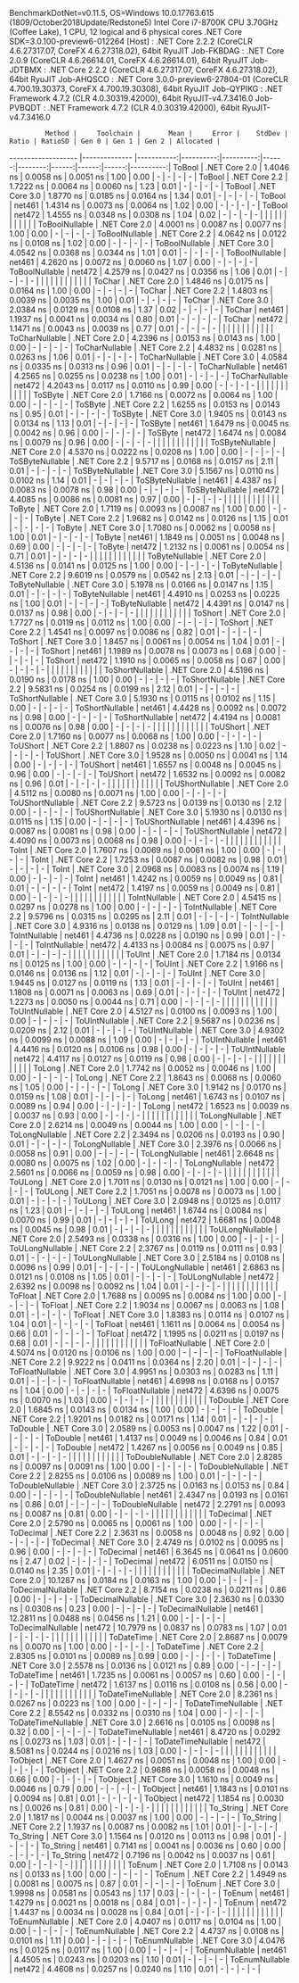 
BenchmarkDotNet=v0.11.5, OS=Windows 10.0.17763.615 (1809/October2018Update/Redstone5)
Intel Core i7-8700K CPU 3.70GHz (Coffee Lake), 1 CPU, 12 logical and 6 physical cores
.NET Core SDK=3.0.100-preview6-012264
  [Host]     : .NET Core 2.2.2 (CoreCLR 4.6.27317.07, CoreFX 4.6.27318.02), 64bit RyuJIT
  Job-FKBDAG : .NET Core 2.0.9 (CoreCLR 4.6.26614.01, CoreFX 4.6.26614.01), 64bit RyuJIT
  Job-JDTBMX : .NET Core 2.2.2 (CoreCLR 4.6.27317.07, CoreFX 4.6.27318.02), 64bit RyuJIT
  Job-AHQSCO : .NET Core 3.0.0-preview6-27804-01 (CoreCLR 4.700.19.30373, CoreFX 4.700.19.30308), 64bit RyuJIT
  Job-QYPIKG : .NET Framework 4.7.2 (CLR 4.0.30319.42000), 64bit RyuJIT-v4.7.3416.0
  Job-PVBQDT : .NET Framework 4.7.2 (CLR 4.0.30319.42000), 64bit RyuJIT-v4.7.3416.0


             Method |     Toolchain |       Mean |     Error |    StdDev | Ratio | RatioSD | Gen 0 | Gen 1 | Gen 2 | Allocated |
------------------- |-------------- |-----------:|----------:|----------:|------:|--------:|------:|------:|------:|----------:|
             ToBool | .NET Core 2.0 |  1.4046 ns | 0.0058 ns | 0.0051 ns |  1.00 |    0.00 |     - |     - |     - |         - |
             ToBool | .NET Core 2.2 |  1.7222 ns | 0.0064 ns | 0.0060 ns |  1.23 |    0.01 |     - |     - |     - |         - |
             ToBool | .NET Core 3.0 |  1.8770 ns | 0.0185 ns | 0.0164 ns |  1.34 |    0.01 |     - |     - |     - |         - |
             ToBool |        net461 |  1.4314 ns | 0.0073 ns | 0.0064 ns |  1.02 |    0.00 |     - |     - |     - |         - |
             ToBool |        net472 |  1.4555 ns | 0.0348 ns | 0.0308 ns |  1.04 |    0.02 |     - |     - |     - |         - |
                    |               |            |           |           |       |         |       |       |       |           |
     ToBoolNullable | .NET Core 2.0 |  4.0001 ns | 0.0087 ns | 0.0077 ns |  1.00 |    0.00 |     - |     - |     - |         - |
     ToBoolNullable | .NET Core 2.2 |  4.0642 ns | 0.0122 ns | 0.0108 ns |  1.02 |    0.00 |     - |     - |     - |         - |
     ToBoolNullable | .NET Core 3.0 |  4.0542 ns | 0.0368 ns | 0.0344 ns |  1.01 |    0.01 |     - |     - |     - |         - |
     ToBoolNullable |        net461 |  4.2620 ns | 0.0072 ns | 0.0060 ns |  1.07 |    0.00 |     - |     - |     - |         - |
     ToBoolNullable |        net472 |  4.2579 ns | 0.0427 ns | 0.0356 ns |  1.06 |    0.01 |     - |     - |     - |         - |
                    |               |            |           |           |       |         |       |       |       |           |
             ToChar | .NET Core 2.0 |  1.4846 ns | 0.0175 ns | 0.0164 ns |  1.00 |    0.00 |     - |     - |     - |         - |
             ToChar | .NET Core 2.2 |  1.4803 ns | 0.0039 ns | 0.0035 ns |  1.00 |    0.01 |     - |     - |     - |         - |
             ToChar | .NET Core 3.0 |  2.0384 ns | 0.0129 ns | 0.0108 ns |  1.37 |    0.02 |     - |     - |     - |         - |
             ToChar |        net461 |  1.1937 ns | 0.0041 ns | 0.0034 ns |  0.80 |    0.01 |     - |     - |     - |         - |
             ToChar |        net472 |  1.1471 ns | 0.0043 ns | 0.0039 ns |  0.77 |    0.01 |     - |     - |     - |         - |
                    |               |            |           |           |       |         |       |       |       |           |
     ToCharNullable | .NET Core 2.0 |  4.2396 ns | 0.0153 ns | 0.0143 ns |  1.00 |    0.00 |     - |     - |     - |         - |
     ToCharNullable | .NET Core 2.2 |  4.4832 ns | 0.0281 ns | 0.0263 ns |  1.06 |    0.01 |     - |     - |     - |         - |
     ToCharNullable | .NET Core 3.0 |  4.0584 ns | 0.0335 ns | 0.0313 ns |  0.96 |    0.01 |     - |     - |     - |         - |
     ToCharNullable |        net461 |  4.2565 ns | 0.0255 ns | 0.0238 ns |  1.00 |    0.01 |     - |     - |     - |         - |
     ToCharNullable |        net472 |  4.2043 ns | 0.0117 ns | 0.0110 ns |  0.99 |    0.00 |     - |     - |     - |         - |
                    |               |            |           |           |       |         |       |       |       |           |
            ToSByte | .NET Core 2.0 |  1.7166 ns | 0.0072 ns | 0.0064 ns |  1.00 |    0.00 |     - |     - |     - |         - |
            ToSByte | .NET Core 2.2 |  1.6255 ns | 0.0153 ns | 0.0143 ns |  0.95 |    0.01 |     - |     - |     - |         - |
            ToSByte | .NET Core 3.0 |  1.9405 ns | 0.0143 ns | 0.0134 ns |  1.13 |    0.01 |     - |     - |     - |         - |
            ToSByte |        net461 |  1.6479 ns | 0.0045 ns | 0.0042 ns |  0.96 |    0.00 |     - |     - |     - |         - |
            ToSByte |        net472 |  1.6474 ns | 0.0084 ns | 0.0079 ns |  0.96 |    0.00 |     - |     - |     - |         - |
                    |               |            |           |           |       |         |       |       |       |           |
    ToSByteNullable | .NET Core 2.0 |  4.5370 ns | 0.0222 ns | 0.0208 ns |  1.00 |    0.00 |     - |     - |     - |         - |
    ToSByteNullable | .NET Core 2.2 |  9.5717 ns | 0.0168 ns | 0.0157 ns |  2.11 |    0.01 |     - |     - |     - |         - |
    ToSByteNullable | .NET Core 3.0 |  5.1567 ns | 0.0110 ns | 0.0102 ns |  1.14 |    0.01 |     - |     - |     - |         - |
    ToSByteNullable |        net461 |  4.4387 ns | 0.0083 ns | 0.0078 ns |  0.98 |    0.00 |     - |     - |     - |         - |
    ToSByteNullable |        net472 |  4.4085 ns | 0.0086 ns | 0.0081 ns |  0.97 |    0.00 |     - |     - |     - |         - |
                    |               |            |           |           |       |         |       |       |       |           |
             ToByte | .NET Core 2.0 |  1.7119 ns | 0.0093 ns | 0.0087 ns |  1.00 |    0.00 |     - |     - |     - |         - |
             ToByte | .NET Core 2.2 |  1.9682 ns | 0.0142 ns | 0.0126 ns |  1.15 |    0.01 |     - |     - |     - |         - |
             ToByte | .NET Core 3.0 |  1.7080 ns | 0.0062 ns | 0.0058 ns |  1.00 |    0.01 |     - |     - |     - |         - |
             ToByte |        net461 |  1.1849 ns | 0.0051 ns | 0.0048 ns |  0.69 |    0.00 |     - |     - |     - |         - |
             ToByte |        net472 |  1.2132 ns | 0.0061 ns | 0.0054 ns |  0.71 |    0.01 |     - |     - |     - |         - |
                    |               |            |           |           |       |         |       |       |       |           |
     ToByteNullable | .NET Core 2.0 |  4.5136 ns | 0.0141 ns | 0.0125 ns |  1.00 |    0.00 |     - |     - |     - |         - |
     ToByteNullable | .NET Core 2.2 |  9.6019 ns | 0.0579 ns | 0.0542 ns |  2.13 |    0.01 |     - |     - |     - |         - |
     ToByteNullable | .NET Core 3.0 |  5.1978 ns | 0.0166 ns | 0.0147 ns |  1.15 |    0.01 |     - |     - |     - |         - |
     ToByteNullable |        net461 |  4.4910 ns | 0.0253 ns | 0.0225 ns |  1.00 |    0.01 |     - |     - |     - |         - |
     ToByteNullable |        net472 |  4.4391 ns | 0.0147 ns | 0.0137 ns |  0.98 |    0.00 |     - |     - |     - |         - |
                    |               |            |           |           |       |         |       |       |       |           |
            ToShort | .NET Core 2.0 |  1.7727 ns | 0.0119 ns | 0.0112 ns |  1.00 |    0.00 |     - |     - |     - |         - |
            ToShort | .NET Core 2.2 |  1.4541 ns | 0.0097 ns | 0.0086 ns |  0.82 |    0.01 |     - |     - |     - |         - |
            ToShort | .NET Core 3.0 |  1.8457 ns | 0.0061 ns | 0.0054 ns |  1.04 |    0.01 |     - |     - |     - |         - |
            ToShort |        net461 |  1.1989 ns | 0.0078 ns | 0.0073 ns |  0.68 |    0.00 |     - |     - |     - |         - |
            ToShort |        net472 |  1.1910 ns | 0.0065 ns | 0.0058 ns |  0.67 |    0.00 |     - |     - |     - |         - |
                    |               |            |           |           |       |         |       |       |       |           |
    ToShortNullable | .NET Core 2.0 |  4.5196 ns | 0.0190 ns | 0.0178 ns |  1.00 |    0.00 |     - |     - |     - |         - |
    ToShortNullable | .NET Core 2.2 |  9.5831 ns | 0.0254 ns | 0.0199 ns |  2.12 |    0.01 |     - |     - |     - |         - |
    ToShortNullable | .NET Core 3.0 |  5.1930 ns | 0.0115 ns | 0.0102 ns |  1.15 |    0.00 |     - |     - |     - |         - |
    ToShortNullable |        net461 |  4.4428 ns | 0.0092 ns | 0.0072 ns |  0.98 |    0.00 |     - |     - |     - |         - |
    ToShortNullable |        net472 |  4.4194 ns | 0.0081 ns | 0.0076 ns |  0.98 |    0.00 |     - |     - |     - |         - |
                    |               |            |           |           |       |         |       |       |       |           |
           ToUShort | .NET Core 2.0 |  1.7160 ns | 0.0077 ns | 0.0068 ns |  1.00 |    0.00 |     - |     - |     - |         - |
           ToUShort | .NET Core 2.2 |  1.8807 ns | 0.0238 ns | 0.0223 ns |  1.10 |    0.02 |     - |     - |     - |         - |
           ToUShort | .NET Core 3.0 |  1.9528 ns | 0.0050 ns | 0.0041 ns |  1.14 |    0.00 |     - |     - |     - |         - |
           ToUShort |        net461 |  1.6557 ns | 0.0048 ns | 0.0045 ns |  0.96 |    0.00 |     - |     - |     - |         - |
           ToUShort |        net472 |  1.6532 ns | 0.0092 ns | 0.0082 ns |  0.96 |    0.01 |     - |     - |     - |         - |
                    |               |            |           |           |       |         |       |       |       |           |
   ToUShortNullable | .NET Core 2.0 |  4.5112 ns | 0.0080 ns | 0.0071 ns |  1.00 |    0.00 |     - |     - |     - |         - |
   ToUShortNullable | .NET Core 2.2 |  9.5723 ns | 0.0139 ns | 0.0130 ns |  2.12 |    0.00 |     - |     - |     - |         - |
   ToUShortNullable | .NET Core 3.0 |  5.1930 ns | 0.0130 ns | 0.0115 ns |  1.15 |    0.00 |     - |     - |     - |         - |
   ToUShortNullable |        net461 |  4.4396 ns | 0.0087 ns | 0.0081 ns |  0.98 |    0.00 |     - |     - |     - |         - |
   ToUShortNullable |        net472 |  4.4090 ns | 0.0073 ns | 0.0068 ns |  0.98 |    0.00 |     - |     - |     - |         - |
                    |               |            |           |           |       |         |       |       |       |           |
              ToInt | .NET Core 2.0 |  1.7607 ns | 0.0069 ns | 0.0061 ns |  1.00 |    0.00 |     - |     - |     - |         - |
              ToInt | .NET Core 2.2 |  1.7253 ns | 0.0087 ns | 0.0082 ns |  0.98 |    0.01 |     - |     - |     - |         - |
              ToInt | .NET Core 3.0 |  2.0968 ns | 0.0083 ns | 0.0074 ns |  1.19 |    0.00 |     - |     - |     - |         - |
              ToInt |        net461 |  1.4242 ns | 0.0059 ns | 0.0049 ns |  0.81 |    0.01 |     - |     - |     - |         - |
              ToInt |        net472 |  1.4197 ns | 0.0059 ns | 0.0049 ns |  0.81 |    0.00 |     - |     - |     - |         - |
                    |               |            |           |           |       |         |       |       |       |           |
      ToIntNullable | .NET Core 2.0 |  4.5415 ns | 0.0297 ns | 0.0278 ns |  1.00 |    0.00 |     - |     - |     - |         - |
      ToIntNullable | .NET Core 2.2 |  9.5796 ns | 0.0315 ns | 0.0295 ns |  2.11 |    0.01 |     - |     - |     - |         - |
      ToIntNullable | .NET Core 3.0 |  4.9316 ns | 0.0138 ns | 0.0129 ns |  1.09 |    0.01 |     - |     - |     - |         - |
      ToIntNullable |        net461 |  4.4736 ns | 0.0228 ns | 0.0190 ns |  0.99 |    0.01 |     - |     - |     - |         - |
      ToIntNullable |        net472 |  4.4133 ns | 0.0084 ns | 0.0075 ns |  0.97 |    0.01 |     - |     - |     - |         - |
                    |               |            |           |           |       |         |       |       |       |           |
             ToUInt | .NET Core 2.0 |  1.7184 ns | 0.0134 ns | 0.0125 ns |  1.00 |    0.00 |     - |     - |     - |         - |
             ToUInt | .NET Core 2.2 |  1.9166 ns | 0.0146 ns | 0.0136 ns |  1.12 |    0.01 |     - |     - |     - |         - |
             ToUInt | .NET Core 3.0 |  1.9445 ns | 0.0127 ns | 0.0119 ns |  1.13 |    0.01 |     - |     - |     - |         - |
             ToUInt |        net461 |  1.1808 ns | 0.0071 ns | 0.0063 ns |  0.69 |    0.01 |     - |     - |     - |         - |
             ToUInt |        net472 |  1.2273 ns | 0.0050 ns | 0.0044 ns |  0.71 |    0.00 |     - |     - |     - |         - |
                    |               |            |           |           |       |         |       |       |       |           |
     ToUIntNullable | .NET Core 2.0 |  4.5127 ns | 0.0100 ns | 0.0093 ns |  1.00 |    0.00 |     - |     - |     - |         - |
     ToUIntNullable | .NET Core 2.2 |  9.5687 ns | 0.0236 ns | 0.0209 ns |  2.12 |    0.01 |     - |     - |     - |         - |
     ToUIntNullable | .NET Core 3.0 |  4.9302 ns | 0.0099 ns | 0.0088 ns |  1.09 |    0.00 |     - |     - |     - |         - |
     ToUIntNullable |        net461 |  4.4416 ns | 0.0120 ns | 0.0106 ns |  0.98 |    0.00 |     - |     - |     - |         - |
     ToUIntNullable |        net472 |  4.4117 ns | 0.0127 ns | 0.0119 ns |  0.98 |    0.00 |     - |     - |     - |         - |
                    |               |            |           |           |       |         |       |       |       |           |
             ToLong | .NET Core 2.0 |  1.7742 ns | 0.0052 ns | 0.0046 ns |  1.00 |    0.00 |     - |     - |     - |         - |
             ToLong | .NET Core 2.2 |  1.8643 ns | 0.0068 ns | 0.0060 ns |  1.05 |    0.00 |     - |     - |     - |         - |
             ToLong | .NET Core 3.0 |  1.9142 ns | 0.0170 ns | 0.0159 ns |  1.08 |    0.01 |     - |     - |     - |         - |
             ToLong |        net461 |  1.6743 ns | 0.0107 ns | 0.0089 ns |  0.94 |    0.00 |     - |     - |     - |         - |
             ToLong |        net472 |  1.6523 ns | 0.0039 ns | 0.0037 ns |  0.93 |    0.00 |     - |     - |     - |         - |
                    |               |            |           |           |       |         |       |       |       |           |
     ToLongNullable | .NET Core 2.0 |  2.6214 ns | 0.0049 ns | 0.0044 ns |  1.00 |    0.00 |     - |     - |     - |         - |
     ToLongNullable | .NET Core 2.2 |  2.3494 ns | 0.0206 ns | 0.0193 ns |  0.90 |    0.01 |     - |     - |     - |         - |
     ToLongNullable | .NET Core 3.0 |  2.3976 ns | 0.0066 ns | 0.0058 ns |  0.91 |    0.00 |     - |     - |     - |         - |
     ToLongNullable |        net461 |  2.6648 ns | 0.0080 ns | 0.0075 ns |  1.02 |    0.00 |     - |     - |     - |         - |
     ToLongNullable |        net472 |  2.5601 ns | 0.0066 ns | 0.0059 ns |  0.98 |    0.00 |     - |     - |     - |         - |
                    |               |            |           |           |       |         |       |       |       |           |
            ToULong | .NET Core 2.0 |  1.7011 ns | 0.0130 ns | 0.0121 ns |  1.00 |    0.00 |     - |     - |     - |         - |
            ToULong | .NET Core 2.2 |  1.7051 ns | 0.0078 ns | 0.0073 ns |  1.00 |    0.01 |     - |     - |     - |         - |
            ToULong | .NET Core 3.0 |  2.0948 ns | 0.0125 ns | 0.0117 ns |  1.23 |    0.01 |     - |     - |     - |         - |
            ToULong |        net461 |  1.6744 ns | 0.0084 ns | 0.0070 ns |  0.99 |    0.01 |     - |     - |     - |         - |
            ToULong |        net472 |  1.6681 ns | 0.0048 ns | 0.0045 ns |  0.98 |    0.01 |     - |     - |     - |         - |
                    |               |            |           |           |       |         |       |       |       |           |
    ToULongNullable | .NET Core 2.0 |  2.5493 ns | 0.0338 ns | 0.0316 ns |  1.00 |    0.00 |     - |     - |     - |         - |
    ToULongNullable | .NET Core 2.2 |  2.3767 ns | 0.0119 ns | 0.0111 ns |  0.93 |    0.01 |     - |     - |     - |         - |
    ToULongNullable | .NET Core 3.0 |  2.5184 ns | 0.0108 ns | 0.0096 ns |  0.99 |    0.01 |     - |     - |     - |         - |
    ToULongNullable |        net461 |  2.6863 ns | 0.0121 ns | 0.0108 ns |  1.05 |    0.01 |     - |     - |     - |         - |
    ToULongNullable |        net472 |  2.6392 ns | 0.0098 ns | 0.0092 ns |  1.04 |    0.01 |     - |     - |     - |         - |
                    |               |            |           |           |       |         |       |       |       |           |
            ToFloat | .NET Core 2.0 |  1.7688 ns | 0.0095 ns | 0.0084 ns |  1.00 |    0.00 |     - |     - |     - |         - |
            ToFloat | .NET Core 2.2 |  1.9034 ns | 0.0067 ns | 0.0063 ns |  1.08 |    0.01 |     - |     - |     - |         - |
            ToFloat | .NET Core 3.0 |  1.8383 ns | 0.0114 ns | 0.0107 ns |  1.04 |    0.01 |     - |     - |     - |         - |
            ToFloat |        net461 |  1.1611 ns | 0.0064 ns | 0.0054 ns |  0.66 |    0.01 |     - |     - |     - |         - |
            ToFloat |        net472 |  1.1995 ns | 0.0211 ns | 0.0197 ns |  0.68 |    0.01 |     - |     - |     - |         - |
                    |               |            |           |           |       |         |       |       |       |           |
    ToFloatNullable | .NET Core 2.0 |  4.5074 ns | 0.0120 ns | 0.0106 ns |  1.00 |    0.00 |     - |     - |     - |         - |
    ToFloatNullable | .NET Core 2.2 |  9.9222 ns | 0.0411 ns | 0.0364 ns |  2.20 |    0.01 |     - |     - |     - |         - |
    ToFloatNullable | .NET Core 3.0 |  4.9951 ns | 0.0303 ns | 0.0283 ns |  1.11 |    0.01 |     - |     - |     - |         - |
    ToFloatNullable |        net461 |  4.6998 ns | 0.0168 ns | 0.0157 ns |  1.04 |    0.00 |     - |     - |     - |         - |
    ToFloatNullable |        net472 |  4.6396 ns | 0.0075 ns | 0.0070 ns |  1.03 |    0.00 |     - |     - |     - |         - |
                    |               |            |           |           |       |         |       |       |       |           |
           ToDouble | .NET Core 2.0 |  1.6845 ns | 0.0143 ns | 0.0134 ns |  1.00 |    0.00 |     - |     - |     - |         - |
           ToDouble | .NET Core 2.2 |  1.9201 ns | 0.0182 ns | 0.0171 ns |  1.14 |    0.01 |     - |     - |     - |         - |
           ToDouble | .NET Core 3.0 |  2.0589 ns | 0.0053 ns | 0.0047 ns |  1.22 |    0.01 |     - |     - |     - |         - |
           ToDouble |        net461 |  1.4137 ns | 0.0049 ns | 0.0046 ns |  0.84 |    0.01 |     - |     - |     - |         - |
           ToDouble |        net472 |  1.4267 ns | 0.0056 ns | 0.0049 ns |  0.85 |    0.01 |     - |     - |     - |         - |
                    |               |            |           |           |       |         |       |       |       |           |
   ToDoubleNullable | .NET Core 2.0 |  2.8285 ns | 0.0097 ns | 0.0091 ns |  1.00 |    0.00 |     - |     - |     - |         - |
   ToDoubleNullable | .NET Core 2.2 |  2.8255 ns | 0.0106 ns | 0.0089 ns |  1.00 |    0.01 |     - |     - |     - |         - |
   ToDoubleNullable | .NET Core 3.0 |  2.3725 ns | 0.0163 ns | 0.0153 ns |  0.84 |    0.00 |     - |     - |     - |         - |
   ToDoubleNullable |        net461 |  2.4347 ns | 0.0193 ns | 0.0161 ns |  0.86 |    0.01 |     - |     - |     - |         - |
   ToDoubleNullable |        net472 |  2.2791 ns | 0.0093 ns | 0.0087 ns |  0.81 |    0.00 |     - |     - |     - |         - |
                    |               |            |           |           |       |         |       |       |       |           |
          ToDecimal | .NET Core 2.0 |  2.5790 ns | 0.0065 ns | 0.0061 ns |  1.00 |    0.00 |     - |     - |     - |         - |
          ToDecimal | .NET Core 2.2 |  2.3631 ns | 0.0058 ns | 0.0048 ns |  0.92 |    0.00 |     - |     - |     - |         - |
          ToDecimal | .NET Core 3.0 |  2.4749 ns | 0.0102 ns | 0.0095 ns |  0.96 |    0.00 |     - |     - |     - |         - |
          ToDecimal |        net461 |  6.3645 ns | 0.0641 ns | 0.0600 ns |  2.47 |    0.02 |     - |     - |     - |         - |
          ToDecimal |        net472 |  6.0511 ns | 0.0150 ns | 0.0140 ns |  2.35 |    0.01 |     - |     - |     - |         - |
                    |               |            |           |           |       |         |       |       |       |           |
  ToDecimalNullable | .NET Core 2.0 | 10.1287 ns | 0.0184 ns | 0.0163 ns |  1.00 |    0.00 |     - |     - |     - |         - |
  ToDecimalNullable | .NET Core 2.2 |  8.7154 ns | 0.0238 ns | 0.0211 ns |  0.86 |    0.00 |     - |     - |     - |         - |
  ToDecimalNullable | .NET Core 3.0 |  2.3630 ns | 0.0330 ns | 0.0308 ns |  0.23 |    0.00 |     - |     - |     - |         - |
  ToDecimalNullable |        net461 | 12.2811 ns | 0.0488 ns | 0.0456 ns |  1.21 |    0.00 |     - |     - |     - |         - |
  ToDecimalNullable |        net472 | 10.7979 ns | 0.0837 ns | 0.0783 ns |  1.07 |    0.01 |     - |     - |     - |         - |
                    |               |            |           |           |       |         |       |       |       |           |
         ToDateTime | .NET Core 2.0 |  2.8687 ns | 0.0079 ns | 0.0070 ns |  1.00 |    0.00 |     - |     - |     - |         - |
         ToDateTime | .NET Core 2.2 |  2.8305 ns | 0.0101 ns | 0.0089 ns |  0.99 |    0.00 |     - |     - |     - |         - |
         ToDateTime | .NET Core 3.0 |  2.5578 ns | 0.0136 ns | 0.0121 ns |  0.89 |    0.00 |     - |     - |     - |         - |
         ToDateTime |        net461 |  1.7235 ns | 0.0061 ns | 0.0057 ns |  0.60 |    0.00 |     - |     - |     - |         - |
         ToDateTime |        net472 |  1.6137 ns | 0.0116 ns | 0.0108 ns |  0.56 |    0.00 |     - |     - |     - |         - |
                    |               |            |           |           |       |         |       |       |       |           |
 ToDateTimeNullable | .NET Core 2.0 |  8.2361 ns | 0.0267 ns | 0.0223 ns |  1.00 |    0.00 |     - |     - |     - |         - |
 ToDateTimeNullable | .NET Core 2.2 |  8.5542 ns | 0.0332 ns | 0.0310 ns |  1.04 |    0.00 |     - |     - |     - |         - |
 ToDateTimeNullable | .NET Core 3.0 |  2.6616 ns | 0.0105 ns | 0.0098 ns |  0.32 |    0.00 |     - |     - |     - |         - |
 ToDateTimeNullable |        net461 |  8.4720 ns | 0.0292 ns | 0.0273 ns |  1.03 |    0.01 |     - |     - |     - |         - |
 ToDateTimeNullable |        net472 |  8.5081 ns | 0.0244 ns | 0.0216 ns |  1.03 |    0.00 |     - |     - |     - |         - |
                    |               |            |           |           |       |         |       |       |       |           |
           ToObject | .NET Core 2.0 |  1.4627 ns | 0.0051 ns | 0.0048 ns |  1.00 |    0.00 |     - |     - |     - |         - |
           ToObject | .NET Core 2.2 |  0.9686 ns | 0.0058 ns | 0.0048 ns |  0.66 |    0.00 |     - |     - |     - |         - |
           ToObject | .NET Core 3.0 |  1.1610 ns | 0.0049 ns | 0.0046 ns |  0.79 |    0.00 |     - |     - |     - |         - |
           ToObject |        net461 |  1.1843 ns | 0.0101 ns | 0.0094 ns |  0.81 |    0.01 |     - |     - |     - |         - |
           ToObject |        net472 |  1.1854 ns | 0.0030 ns | 0.0026 ns |  0.81 |    0.00 |     - |     - |     - |         - |
                    |               |            |           |           |       |         |       |       |       |           |
          To_String | .NET Core 2.0 |  1.1817 ns | 0.0044 ns | 0.0037 ns |  1.00 |    0.00 |     - |     - |     - |         - |
          To_String | .NET Core 2.2 |  1.1937 ns | 0.0087 ns | 0.0082 ns |  1.01 |    0.01 |     - |     - |     - |         - |
          To_String | .NET Core 3.0 |  1.1564 ns | 0.0120 ns | 0.0113 ns |  0.98 |    0.01 |     - |     - |     - |         - |
          To_String |        net461 |  0.7141 ns | 0.0041 ns | 0.0036 ns |  0.60 |    0.00 |     - |     - |     - |         - |
          To_String |        net472 |  0.7196 ns | 0.0042 ns | 0.0037 ns |  0.61 |    0.00 |     - |     - |     - |         - |
                    |               |            |           |           |       |         |       |       |       |           |
             ToEnum | .NET Core 2.0 |  1.7108 ns | 0.0143 ns | 0.0133 ns |  1.00 |    0.00 |     - |     - |     - |         - |
             ToEnum | .NET Core 2.2 |  1.4949 ns | 0.0081 ns | 0.0075 ns |  0.87 |    0.01 |     - |     - |     - |         - |
             ToEnum | .NET Core 3.0 |  1.9998 ns | 0.0581 ns | 0.0543 ns |  1.17 |    0.03 |     - |     - |     - |         - |
             ToEnum |        net461 |  1.4279 ns | 0.0021 ns | 0.0018 ns |  0.84 |    0.01 |     - |     - |     - |         - |
             ToEnum |        net472 |  1.4437 ns | 0.0034 ns | 0.0028 ns |  0.84 |    0.01 |     - |     - |     - |         - |
                    |               |            |           |           |       |         |       |       |       |           |
     ToEnumNullable | .NET Core 2.0 |  4.0407 ns | 0.0117 ns | 0.0104 ns |  1.00 |    0.00 |     - |     - |     - |         - |
     ToEnumNullable | .NET Core 2.2 |  4.4737 ns | 0.0108 ns | 0.0101 ns |  1.11 |    0.00 |     - |     - |     - |         - |
     ToEnumNullable | .NET Core 3.0 |  4.0476 ns | 0.0125 ns | 0.0117 ns |  1.00 |    0.00 |     - |     - |     - |         - |
     ToEnumNullable |        net461 |  4.4505 ns | 0.0243 ns | 0.0203 ns |  1.10 |    0.01 |     - |     - |     - |         - |
     ToEnumNullable |        net472 |  4.4608 ns | 0.0257 ns | 0.0240 ns |  1.10 |    0.01 |     - |     - |     - |         - |
